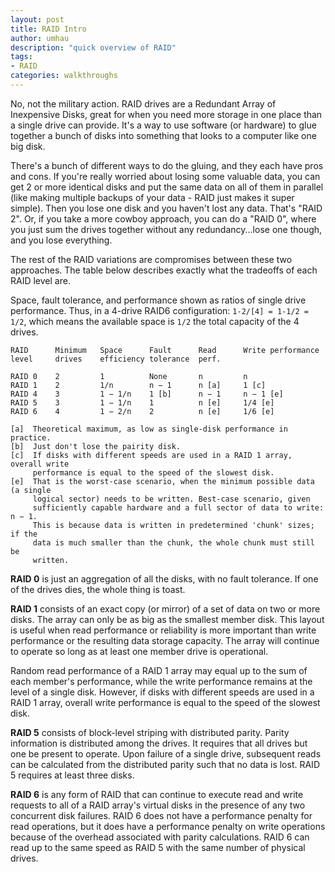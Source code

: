 ```yaml
---
layout: post
title: RAID Intro
author: umhau
description: "quick overview of RAID"
tags: 
- RAID
categories: walkthroughs
---
```


No, not the military action. RAID drives are a Redundant Array of Inexpensive Disks, great for when you need more storage in one place than a single drive can provide. It's a way to use software (or hardware) to glue together a bunch of disks into something that looks to a computer like one big disk.

There's a bunch of different ways to do the gluing, and they each have pros and cons. If you're really worried about losing some valuable data, you can get 2 or more identical disks and put the same data on all of them in parallel (like making multiple backups of your data - RAID just makes it super simple). Then you lose one disk and you haven't lost any data. That's "RAID 2".  Or, if you take a more cowboy approach, you can do a "RAID 0", where you just sum the drives together without any redundancy...lose one though, and you lose everything. 

The rest of the RAID variations are compromises between these two approaches. The table below describes exactly what the tradeoffs of each RAID level are.

Space, fault tolerance, and performance shown as ratios of single drive 
performance.  Thus, in a 4-drive RAID6 configuration: `1-2/[4] = 1-1/2 = 1/2`,
which means the available space is `1/2` the total capacity of the 4 drives.

```
RAID      Minimum   Space      Fault      Read      Write performance
level     drives    efficiency tolerance  perf.

RAID 0    2         1          None       n         n
RAID 1    2         1/n        n − 1      n [a]     1 [c]
RAID 4    3         1 − 1/n    1 [b]      n − 1     n − 1 [e]
RAID 5    3         1 − 1/n    1          n [e]     1/4 [e]
RAID 6    4         1 − 2/n    2          n [e]     1/6 [e]

[a]  Theoretical maximum, as low as single-disk performance in practice.
[b]  Just don't lose the pairity disk.
[c]  If disks with different speeds are used in a RAID 1 array, overall write 
     performance is equal to the speed of the slowest disk. 
[e]  That is the worst-case scenario, when the minimum possible data (a single
     logical sector) needs to be written. Best-case scenario, given 
     sufficiently capable hardware and a full sector of data to write: n − 1.
     This is because data is written in predetermined 'chunk' sizes; if the 
     data is much smaller than the chunk, the whole chunk must still be 
     written.
```

**RAID 0** is just an aggregation of all the disks, with no fault tolerance. If one
of the drives dies, the whole thing is toast. 

**RAID 1** consists of an exact copy (or mirror) of a set of data on two or more 
disks. The array can only be as big as the smallest member disk. This layout 
is useful when read performance or reliability is more important than write 
performance or the resulting data storage capacity. The array will continue 
to operate so long as at least one member drive is operational.

Random read performance of a RAID 1 array may equal up to the sum of each 
member's performance, while the write performance remains at the level of a 
single disk. However, if disks with different speeds are used in a RAID 1 
array, overall write performance is equal to the speed of the slowest disk.

**RAID 5** consists of block-level striping with distributed parity. Parity 
information is distributed among the drives. It requires that all drives but 
one be present to operate. Upon failure of a single drive, subsequent reads can
be calculated from the distributed parity such that no data is lost. RAID 5 
requires at least three disks.

**RAID 6** is any form of RAID that can continue to execute read and write requests
to all of a RAID array's virtual disks in the presence of any two concurrent 
disk failures. RAID 6 does not have a performance penalty for read operations, 
but it does have a performance penalty on write operations because of the 
overhead associated with parity calculations. RAID 6 can read up to the same 
speed as RAID 5 with the same number of physical drives.
